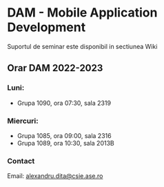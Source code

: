 # DAM - Mobile Application Development 

Suportul de seminar este disponibil in sectiunea Wiki

## Orar DAM 2022-2023

### Luni:
* Grupa 1090, ora 07:30, sala 2319

### Miercuri:
* Grupa 1085, ora 09:00, sala 2316
* Grupa 1089, ora 10:30, sala 2013B

### Contact 
Email: alexandru.dita@csie.ase.ro
